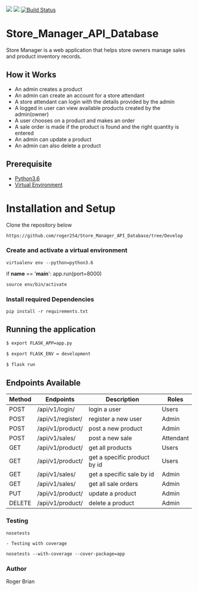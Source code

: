 <a href="https://codeclimate.com/github/roger254/StoreManagerAPI/maintainability"><img src="https://api.codeclimate.com/v1/badges/828cc87bee6604d8c1fd/maintainability" /></a>
<a href="https://codeclimate.com/github/roger254/StoreManagerAPI/test_coverage"><img src="https://api.codeclimate.com/v1/badges/828cc87bee6604d8c1fd/test_coverage" /></a>
[![Build Status](https://travis-ci.com/roger254/StoreManagerAPI.svg?branch=Challenge2)](https://travis-ci.com/roger254/StoreManagerAPI)
#  Store_Manager_API_Database

Store Manager is a web application that helps store owners manage sales and product inventory records.

## How it Works

- An admin creates a product
- An admin can create an account for a store attendant 
- A store attendant can login with the details provided by the admin
- A logged in user can view available products created by the admin(owner)
- A user chooses on a product and makes an order
- A sale order is made if the product is found and the right quantity is entered
- An admin can update a product
- An admin can also delete a product

## Prerequisite

- [Python3.6](https://www.python.org/downloads/release/python-365/)
- [Virtual Environment](https://virtualenv.pypa.io/en/stable/installation/)

# Installation and Setup

Clone the repository below

```
https://github.com/roger254/Store_Manager_API_Database/tree/Develop
```

### Create and activate a virtual environment

    virtualenv env --python=python3.6


if __name__ == '__main__':
    app.run(port=8000)


    source env/bin/activate

### Install required Dependencies

    pip install -r requirements.txt

## Running the application

```bash
$ export FLASK_APP=app.py

$ export FLASK_ENV = development

$ flask run
```

## Endpoints Available

| Method |     Endpoints                   | Description                           | Roles         |
| ------ | ------------------------------- | ------------------------------------- | ------------  |
| POST   | /api/v1/login/                  | login a user                          | Users         |
| POST   | /api/v1/register/               | register a new user                   | Admin         |
| POST   | /api/v1/product/                | post a new product                    | Admin         |
| POST   | /api/v1/sales/                  | post a new sale                       | Attendant     |
| GET    | /api/v1/product/                | get all products                      | Users         |
| GET    | /api/v1/product/<id>            | get a specific product by id          | Users         |
| GET    | /api/v1/sales/<id>              | get a specific sale by id             | Admin         |
| GET    | /api/v1/sales/                  | get all sale orders                   | Admin         |
| PUT    | /api/v1/product/                | update a product                      | Admin         |
| DELETE | /api/v1/product/                | delete a product                      | Admin         |

### Testing

    nosetests

    - Testing with coverage

    nosetests --with-coverage --cover-package=app

### Author

Roger Brian

